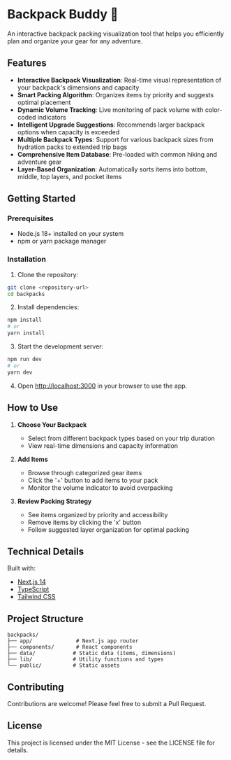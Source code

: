# Backpack Buddy 🎒

An interactive backpack packing visualization tool that helps you efficiently plan and organize your gear for any adventure.

## Features

- **Interactive Backpack Visualization**: Real-time visual representation of your backpack's dimensions and capacity
- **Smart Packing Algorithm**: Organizes items by priority and suggests optimal placement
- **Dynamic Volume Tracking**: Live monitoring of pack volume with color-coded indicators
- **Intelligent Upgrade Suggestions**: Recommends larger backpack options when capacity is exceeded
- **Multiple Backpack Types**: Support for various backpack sizes from hydration packs to extended trip bags
- **Comprehensive Item Database**: Pre-loaded with common hiking and adventure gear
- **Layer-Based Organization**: Automatically sorts items into bottom, middle, top layers, and pocket items

## Getting Started

### Prerequisites

- Node.js 18+ installed on your system
- npm or yarn package manager

### Installation

1. Clone the repository:
```bash
git clone <repository-url>
cd backpacks
```

2. Install dependencies:
```bash
npm install
# or
yarn install
```

3. Start the development server:
```bash
npm run dev
# or
yarn dev
```

4. Open [http://localhost:3000](http://localhost:3000) in your browser to use the app.

## How to Use

1. **Choose Your Backpack**
   - Select from different backpack types based on your trip duration
   - View real-time dimensions and capacity information

2. **Add Items**
   - Browse through categorized gear items
   - Click the '+' button to add items to your pack
   - Monitor the volume indicator to avoid overpacking

3. **Review Packing Strategy**
   - See items organized by priority and accessibility
   - Remove items by clicking the 'x' button
   - Follow suggested layer organization for optimal packing

## Technical Details

Built with:
- [Next.js 14](https://nextjs.org)
- [TypeScript](https://www.typescriptlang.org)
- [Tailwind CSS](https://tailwindcss.com)

## Project Structure

```
backpacks/
├── app/              # Next.js app router
├── components/       # React components
├── data/            # Static data (items, dimensions)
├── lib/             # Utility functions and types
└── public/          # Static assets
```

## Contributing

Contributions are welcome! Please feel free to submit a Pull Request.

## License

This project is licensed under the MIT License - see the LICENSE file for details.
